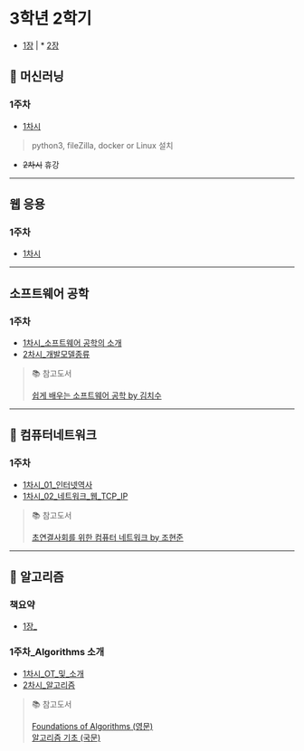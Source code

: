 # 3학년 2학기
* [1장](jj_class) | * [2장](jj_class)
## 🤖 머신러닝

### 1주차
* [1차시](machine_learning/01-01_OT.md)
> python3, fileZilla, docker or Linux 설치
* ~~2차시~~ 휴강

---

## 웹 응용
### 1주차
* [1차시](web_application/01-01_OT.md)

---

## 소프트웨어 공학
### 1주차
* [1차시_소프트웨어 공학의 소개](소프트웨어공학/01-01_소프트웨어_공학의_소개.md)
* [2차시_개발모델종류](소프트웨어공학/01-02_개발모델종류.md)

> 📚 참고도서
>
> [쉽게 배우는 소프트웨어 공학 by 김치수](https://www.aladin.co.kr/shop/UsedShop/wuseditemall.aspx?ItemId=274655594&TabType=3&Fix=1)

---

## 📡 컴퓨터네트워크
### 1주차
* [1차시_01_인터넷역사](컴퓨터네트워크/01-01_인터넷역사.md)
* [1차시_02_네트워크_웹_TCP_IP](컴퓨터네트워크/01-02_네트워크_웹_TCP_IP.md)

> 📚 참고도서
>
> [초연결사회를 위한 컴퓨터 네트워크 by 조현준](https://product.kyobobook.co.kr/detail/S000214164113)

---

## 🧠 알고리즘
### 책요약
* [1장_](./)

### 1주차_Algorithms 소개
* [1차시_OT_및_소개](알고리즘/01-01_OT_및_소개.md)
* [2차시_알고리즘](알고리즘/01-02_알고리즘.md)

> 📚 참고도서
>
> [Foundations of Algorithms (영문)](https://product.kyobobook.co.kr/detail/S000003153606)  
> [알고리즘 기초 (국문)](https://product.kyobobook.co.kr/detail/S000001732184)
